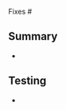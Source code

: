 <!-- Title must follow `type[scope]: description`.
Allowed types: feat, fix, chore, docs, refactor, test, build, ci, perf, codex.
Use `codex[scope]:` for AI generated changes. -->

Fixes #

## Summary

-

## Testing

-
